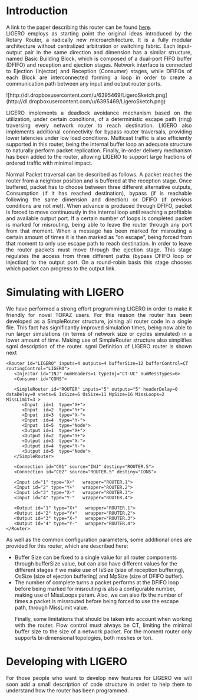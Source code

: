 # Introduction #

<p align='justify'>
A link to the paper describing this router can be found <a href='https://sites.google.com/site/atcgalerna/home-1/all_pubs/publications'>here</a>.<br>
LIGERO employs as starting point the original ideas introduced by the Rotary Router, a radically new microarchitecture. It is a fully modular architecture without centralized arbitration or switching fabric. Each input-output pair in the same direction and dimension has a similar structure, named Basic Building Block, which is composed of a dual-port FIFO buffer (DFIFO) and reception and ejection stages. Network interface is connected to Ejection (Injector) and Reception (Consumer) stages, while DFIFOs of each Block are interconnected forming a loop in order to create a communication path between any input and output router ports.<br>
</p>
![http://dl.dropboxusercontent.com/u/6395469/LigeroSketch.png](http://dl.dropboxusercontent.com/u/6395469/LigeroSketch.png)
<p align='justify'>
LIGERO implements a deadlock avoidance mechanism based on the utilization, under certain conditions, of a deterministic escape path (ring) traversing every network router to reach destination. LIGERO also implements additional connectivity for bypass router traversals, providing lower latencies under low load conditions. Multicast traffic is also efficiently supported in this router, being the internal buffer loop an adequate structure to naturally perform packet replication. Finally, in-order delivery mechanism has been added to the router, allowing LIGERO to support large fractions of ordered traffic with minimal impact.<br>
</p>
<p align='justify'>
Normal Packet traversal can be described as follows. A packet reaches the router from a neighbor position and is buffered at the reception stage. Once buffered, packet has to choose between three different alternative outputs, Consumption (if it has reached destination), bypass (if is reachable following the same dimension and direction) or DFIFO (if previous conditions are not met). When advance is produced through DFIFO, packet is forced to move continuously in the internal loop until reaching a profitable and available output port. If a certain number of loops is completed packet is marked for misrouting, being able to leave the router through any port from that moment. When a message has been marked for misrouting a certain amount of times it is then marked as “on escape”, being forced from that moment to only use escape path to reach destination. In order to leave the router packets must move through the ejection stage.  This stage regulates the access from three different paths (bypass DFIFO loop or injection) to the output port. On a round-robin basis this stage chooses which packet can progress to the output link.<br>
</p>

# Simulating with LIGERO #
<p align='justify'>
We have performed a strong effort programming LIGERO in order to make it friendly for novel TOPAZ users. For this reason the router has been developed as a SimpleRouter structure, joining all router code in a single file. This fact has significantly improved simulation times, being now able to run larger simulations (in terms of network size or cycles simulated) in a lower amount of time. Making use of SimpleRouter structure also simplifies sgml description of the router. sgml Definition of LIGERO router is shown next<br>
</p>

```
<Router id="LIGERO" inputs=4 outputs=4 bufferSize=12 bufferControl=CT routingControl="LIGERO">
   <Injector id="INJ" numHeaders=1 typeInj="CT-UC" numMessTypes=6>
   <Consumer id="CONS">

   <SimpleRouter id="ROUTER" inputs="5" outputs="5" headerDelay=0 dataDelay=0 vnets=6 IsSize=6 OsSize=11 MpSize=16 MissLoops=2 MissLimit=3 >
      <Input  id=1  type="X+">
      <Input  id=2  type="Y+">
      <Input  id=3  type="X-">
      <Input  id=4  type="Y-">
      <Input  id=5  type="Node">
      <Output id=1  type="X+">
      <Output id=2  type="Y+">
      <Output id=3  type="X-">
      <Output id=4  type="Y-">
      <Output id=5  type="Node">
   </SimpleRouter>

   <Connection id="C01" source="INJ" destiny="ROUTER.5">
   <Connection id="C02" source="ROUTER.5" destiny="CONS">

   <Input id="1" type="X+"   wrapper="ROUTER.1">
   <Input id="2" type="Y+"   wrapper="ROUTER.2">
   <Input id="3" type="X-"   wrapper="ROUTER.3">
   <Input id="4" type="Y-"   wrapper="ROUTER.4">

   <Output id="1" type="X+"   wrapper="ROUTER.1">
   <Output id="2" type="Y+"   wrapper="ROUTER.2">
   <Output id="3" type="X-"   wrapper="ROUTER.3">
   <Output id="4" type="Y-"   wrapper="ROUTER.4">
</Router>
```

<p align='justify'>
As well as the common configuration parameters, some additional ones are provided for this router, which are described here:<br>
<ul><li>Buffer Size can be fixed to a single value for all router components through bufferSize value, but can also have different values for the different stages if we make use of IsSize (size of reception buffering), OsSize (size of ejection buffering) and MpSize (size of DFIFO buffer).<br>
</li><li>The number of complete turns a packet performs at the DFIFO loop before being marked for misrouting is also a configurable number, making use of MissLoops param. Also, we can also fix the number of times a packet is missrouted before being forced to use the escape path, through MissLimit value.<br>
</p>
<p align='justify'>
Finally, some limitations that should be taken into account when working with the router. Flow control must always be CT, limiting the minimal buffer size to the size of a network packet. For the moment router only supports bi-dimensional topologies, both meshes or tori.<br>
</p></li></ul>

# Developing with LIGERO #
<p align='justify'>
For those people who want to develop new features for LIGERO we will soon add a small description of code structure in order to help them to understand how the router has been programmed.<br>
</p>